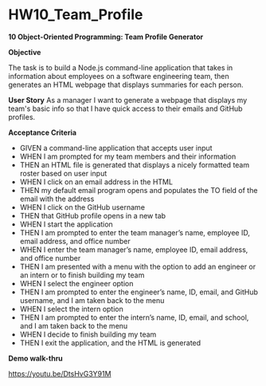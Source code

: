 # HW10_Team_Profile

**10 Object-Oriented Programming: Team Profile Generator** 

**Objective**

The task is to build a Node.js command-line application that takes in information about employees on a software engineering team, then generates an HTML webpage that displays summaries for each person.

**User Story**
As a manager I want to generate a webpage that displays my team's basic info so that I have quick access to their emails and GitHub profiles.

**Acceptance Criteria**

 - GIVEN a command-line application that accepts user input
 - WHEN I am prompted for my team members and their information
 - THEN an HTML file is generated that displays a nicely formatted team roster based on user input
 - WHEN I click on an email address in the HTML
 - THEN my default email program opens and populates the TO field of the email with the address
 - WHEN I click on the GitHub username
 - THEN that GitHub profile opens in a new tab
 - WHEN I start the application
 - THEN I am prompted to enter the team manager’s name, employee ID, email address, and office number
 - WHEN I enter the team manager’s name, employee ID, email address, and office number
 - THEN I am presented with a menu with the option to add an engineer or an intern or to finish building my team
 - WHEN I select the engineer option
 - THEN I am prompted to enter the engineer’s name, ID, email, and GitHub username, and I am taken back to the menu
 - WHEN I select the intern option
 - THEN I am prompted to enter the intern’s name, ID, email, and school, and I am taken back to the menu
 - WHEN I decide to finish building my team
 - THEN I exit the application, and the HTML is generated

**Demo walk-thru**

https://youtu.be/DtsHvG3Y91M
